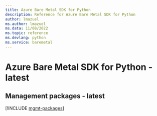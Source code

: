 ```yaml
---
title: Azure Bare Metal SDK for Python
description: Reference for Azure Bare Metal SDK for Python
author: lmazuel
ms.author: lmazuel
ms.data: 11/08/2022
ms.topic: reference
ms.devlang: python
ms.service: baremetal
---
```

# Azure Bare Metal SDK for Python - latest

## Management packages - latest
[!INCLUDE [mgmt-packages](bare-metal-mgmt-index.md)]
